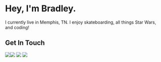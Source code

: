 # Hey, I'm Bradley. 

I currently live in Memphis, TN. I enjoy skateboarding, all things Star Wars, and coding!

## Get In Touch
<a href="mailto:bradley.madrid2@gmail.com"><img src="https://img.shields.io/badge/Gmail-D14836?style=for-the-badge&logo=gmail&logoColor=white"></a><a href="https://www.linkedin.com/in/bradleymadrid/"><img src="https://img.shields.io/badge/LinkedIn-0077B5?style=for-the-badge&logo=linkedin&logoColor=white"></a> <a href="https://www.youtube.com/channel/UCJ7IPPmtguMRTHVAYo8WO4Q"><img src="https://img.shields.io/badge/YouTube-FF0000?style=for-the-badge&logo=youtube&logoColor=white"></a> <a href="https://bmadrid.gitlab.io/"><img src="https://img.shields.io/badge/portfolio-0A0A0A?style=for-the-badge&logo=dev.to&logoColor=white"></a>

<!--
**bmadrid00/bmadrid00** is a ✨ _special_ ✨ repository because its `README.md` (this file) appears on your GitHub profile.

Here are some ideas to get you started:

- 🔭 I’m currently working on ...
- 🌱 I’m currently learning ...
- 👯 I’m looking to collaborate on ...
- 🤔 I’m looking for help with ...
- 💬 Ask me about ...
- 📫 How to reach me: ...
- 😄 Pronouns: ...
- ⚡ Fun fact: ...
-->
